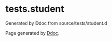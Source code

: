 # tests.student
Generated by Ddoc from source/tests/student.d


Page generated by [Ddoc](http://dlang.org/ddoc.html). 
